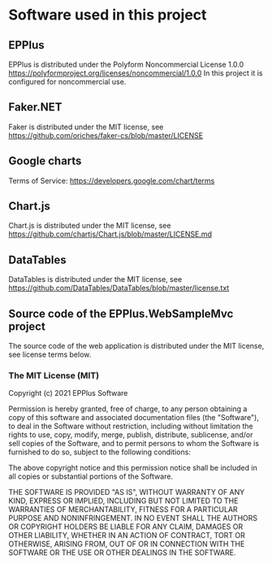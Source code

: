 ﻿# Software used in this project

## EPPlus

EPPlus is distributed under the Polyform Noncommercial License 1.0.0
<https://polyformproject.org/licenses/noncommercial/1.0.0>
In this project it is configured for noncommercial use.

## Faker.NET
Faker is distributed under the MIT license, see https://github.com/oriches/faker-cs/blob/master/LICENSE

## Google charts
Terms of Service: https://developers.google.com/chart/terms

## Chart.js
Chart.js is distributed under the MIT license, see https://github.com/chartjs/Chart.js/blob/master/LICENSE.md

## DataTables
DataTables is distributed under the MIT license, see https://github.com/DataTables/DataTables/blob/master/license.txt

## Source code of the EPPlus.WebSampleMvc project
The source code of the web application is distributed under the MIT license, see license terms below.

### The MIT License (MIT)

Copyright (c) 2021 EPPlus Software

Permission is hereby granted, free of charge, to any person obtaining a copy of this software and associated documentation files (the "Software"), to deal in the Software without restriction, including without limitation the rights to use, copy, modify, merge, publish, distribute, sublicense, and/or sell copies of the Software, and to permit persons to whom the Software is furnished to do so, subject to the following conditions:

The above copyright notice and this permission notice shall be included in all copies or substantial portions of the Software.

THE SOFTWARE IS PROVIDED "AS IS", WITHOUT WARRANTY OF ANY KIND, EXPRESS OR IMPLIED, INCLUDING BUT NOT LIMITED TO THE WARRANTIES OF MERCHANTABILITY, FITNESS FOR A PARTICULAR PURPOSE AND NONINFRINGEMENT. IN NO EVENT SHALL THE AUTHORS OR COPYRIGHT HOLDERS BE LIABLE FOR ANY CLAIM, DAMAGES OR OTHER LIABILITY, WHETHER IN AN ACTION OF CONTRACT, TORT OR OTHERWISE, ARISING FROM, OUT OF OR IN CONNECTION WITH THE SOFTWARE OR THE USE OR OTHER DEALINGS IN THE SOFTWARE.